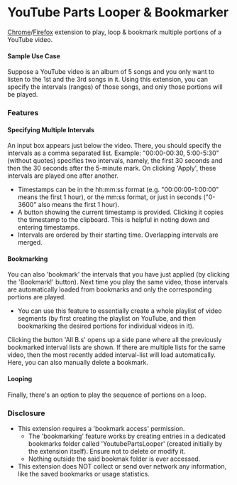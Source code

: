 # YouTube Parts Looper & Bookmarker
[Chrome](https://chrome.google.com/webstore/detail/youtube-parts-looper-book/ofgegdifcefmhkfninkfgcjkminmbfdj)/[Firefox](https://addons.mozilla.org/en-US/firefox/addon/youtube-parts-looper/) extension to play, loop & bookmark multiple portions of a YouTube video.

#### Sample Use Case
Suppose a YouTube video is an album of 5 songs and you only want to listen to the 1st and the 3rd songs in it. Using this extension, you can specify the intervals (ranges) of those songs, and only those portions will be played.

### Features
#### Specifying Multiple Intervals
An input box appears just below the video. There, you should specify the intervals as a comma separated list. Example: "00:00-00:30, 5:00-5:30" (without quotes) specifies two intervals, namely, the first 30 seconds and then the 30 seconds after the 5-minute mark. On clicking 'Apply', these intervals are played one after another. 
- Timestamps can be in the hh:mm:ss format (e.g. "00:00:00-1:00:00" means the first 1 hour), or the mm:ss format, or just in seconds ("0-3600" also means the first 1 hour).
- A button showing the current timestamp is provided. Clicking it copies the timestamp to the clipboard. This is helpful in noting down and entering timestamps.
- Intervals are ordered by their starting time. Overlapping intervals are merged.


#### Bookmarking
You can also 'bookmark' the intervals that you have just applied (by clicking the 'Bookmark!' button). Next time you play the same video, those intervals are automatically loaded from bookmarks and only the corresponding portions are played. 
- You can use this feature to essentially create a whole playlist of video segments (by first creating the playlist on YouTube, and then bookmarking the desired portions for individual videos in it).

Clicking the button 'All B.s' opens up a side pane where all the previously bookmarked interval lists are shown. If there are multiple lists for the same video, then the most recently added interval-list will load automatically. Here, you can also manually delete a bookmark.

#### Looping
Finally, there's an option to play the sequence of portions on a loop.

### Disclosure
- This extension requires a 'bookmark access' permission. 
  - The 'bookmarking' feature works by creating entries in a dedicated bookmarks folder called 'YoutubePartsLooper' (created initially by the extension itself). Ensure not to delete or modify it.
  - Nothing outside the said bookmak folder is ever accessed.
- This extension does NOT collect or send over network any information, like the saved bookmarks or usage statistics.
